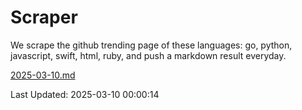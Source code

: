 # Scraper

We scrape the github trending page of these languages: go, python, javascript, swift, html, ruby, and push a markdown result everyday.

[2025-03-10.md](https://github.com/henson/Scraper/blob/master/2025-03-10.md)

Last Updated: 2025-03-10 00:00:14